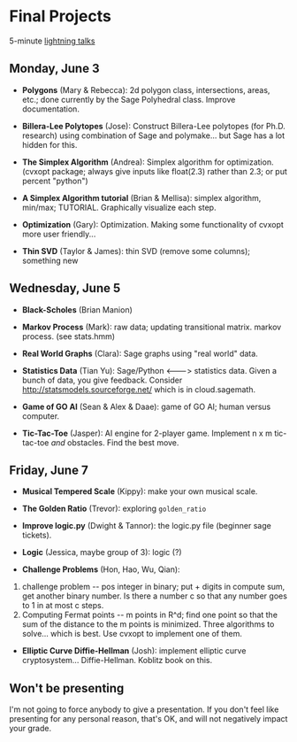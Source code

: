 # Final Projects

5-minute [lightning talks](http://en.wikipedia.org/wiki/Lightning_talk)

## Monday, June 3

 - **Polygons** (Mary & Rebecca): 2d polygon class, intersections, areas, etc.; done currently by the Sage Polyhedral class.  Improve documentation.

 - **Billera-Lee Polytopes** (Jose): Construct Billera-Lee polytopes (for Ph.D. research) using combination of Sage and polymake... but Sage has a lot hidden for this.

 - **The Simplex Algorithm** (Andrea): Simplex algorithm for optimization.   (cvxopt package; always give inputs like float(2.3) rather than 2.3; or put percent "python")

 - **A Simplex Algorithm tutorial** (Brian & Mellisa): simplex algorithm, min/max; TUTORIAL. Graphically visualize each step.

 - **Optimization** (Gary): Optimization.  Making some functionality of cvxopt more user friendly...

 - **Thin SVD** (Taylor & James): thin SVD (remove some columns); something new

## Wednesday, June 5

 - **Black-Scholes** (Brian Manion)

 - **Markov Process** (Mark): raw data; updating transitional matrix.  markov process.  (see stats.hmm)

 - **Real World Graphs** (Clara): Sage graphs using "real world" data.

 - **Statistics Data** (Tian Yu): Sage/Python <---> statistics data.  Given a bunch of data, you give feedback. Consider <http://statsmodels.sourceforge.net/> which is in cloud.sagemath.

 - **Game of GO AI** (Sean & Alex & Daae): game of GO AI;   human versus computer.

 - **Tic-Tac-Toe** (Jasper): AI engine for 2-player game. Implement n x m tic-tac-toe *and* obstacles.  Find the best move.

## Friday, June 7

 - **Musical Tempered Scale** (Kippy):  make your own musical scale.

 - **The Golden Ratio** (Trevor): exploring `golden_ratio`

 - **Improve logic.py** (Dwight & Tannor): the logic.py file (beginner sage tickets).

 - **Logic** (Jessica, maybe group of 3): logic (?)

 - **Challenge Problems** (Hon, Hao, Wu, Qian):
  1. challenge problem -- pos integer in binary; put + digits in compute sum, get another binary number.  Is there a number  c so that any number goes to 1 in at most c steps.
  2. Computing Fermat points -- m points in R^d; find one point so that the sum of the distance to the m points is minimized. Three algorithms to solve... which is best.  Use cvxopt to implement one of them.

 - **Elliptic Curve Diffie-Hellman** (Josh): implement elliptic curve cryptosystem... Diffie-Hellman.  Koblitz book on this.


## Won't be presenting

I'm not going to force anybody to give a presentation.  If you don't feel like presenting for any personal reason, that's OK, and will not negatively impact your grade.




